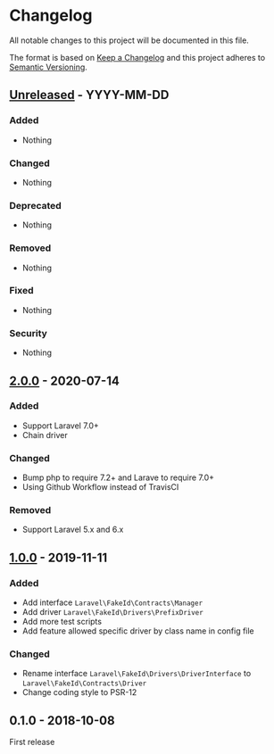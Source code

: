 # Changelog
All notable changes to this project will be documented in this file.

The format is based on [Keep a Changelog](http://keepachangelog.com/en/1.0.0/)
and this project adheres to [Semantic Versioning](http://semver.org/spec/v2.0.0.html).

## [Unreleased] - YYYY-MM-DD

### Added
- Nothing

### Changed
- Nothing

### Deprecated
- Nothing

### Removed
- Nothing

### Fixed
- Nothing

### Security
- Nothing




## [2.0.0] - 2020-07-14

### Added
- Support Laravel 7.0+
- Chain driver

### Changed
- Bump php to require 7.2+ and Larave to require 7.0+
- Using Github Workflow instead of TravisCI

### Removed
- Support Laravel 5.x and 6.x




## [1.0.0] - 2019-11-11

### Added
- Add interface `Laravel\FakeId\Contracts\Manager`
- Add driver `Laravel\FakeId\Drivers\PrefixDriver`
- Add more test scripts
- Add feature allowed specific driver by class name in config file

### Changed
- Rename interface `Laravel\FakeId\Drivers\DriverInterface` to `Laravel\FakeId\Contracts\Driver`
- Change coding style to PSR-12





## 0.1.0 - 2018-10-08

First release


[Unreleased]: https://github.com/oanhnn/laravel-fakeid/compare/v1.0.0...develop
[1.0.0]:      https://github.com/oanhnn/laravel-fakeid/compare/v0.1.0...v1.0.0
[2.0.0]:      https://github.com/oanhnn/laravel-fakeid/compare/v1.0.0...v2.0.0
